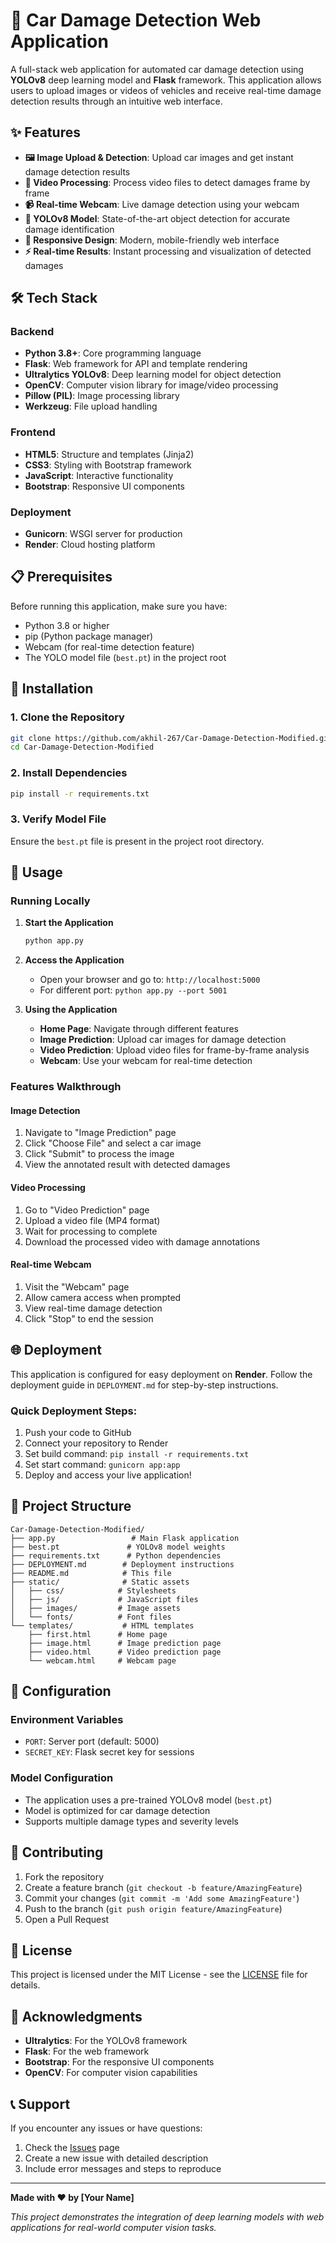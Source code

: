 # 🚗 Car Damage Detection Web Application

A full-stack web application for automated car damage detection using **YOLOv8** deep learning model and **Flask** framework. This application allows users to upload images or videos of vehicles and receive real-time damage detection results through an intuitive web interface.

## ✨ Features

- **🖼️ Image Upload & Detection**: Upload car images and get instant damage detection results
- **🎥 Video Processing**: Process video files to detect damages frame by frame
- **📹 Real-time Webcam**: Live damage detection using your webcam
- **🎯 YOLOv8 Model**: State-of-the-art object detection for accurate damage identification
- **📱 Responsive Design**: Modern, mobile-friendly web interface
- **⚡ Real-time Results**: Instant processing and visualization of detected damages

## 🛠️ Tech Stack

### Backend
- **Python 3.8+**: Core programming language
- **Flask**: Web framework for API and template rendering
- **Ultralytics YOLOv8**: Deep learning model for object detection
- **OpenCV**: Computer vision library for image/video processing
- **Pillow (PIL)**: Image processing library
- **Werkzeug**: File upload handling

### Frontend
- **HTML5**: Structure and templates (Jinja2)
- **CSS3**: Styling with Bootstrap framework
- **JavaScript**: Interactive functionality
- **Bootstrap**: Responsive UI components

### Deployment
- **Gunicorn**: WSGI server for production
- **Render**: Cloud hosting platform

## 📋 Prerequisites

Before running this application, make sure you have:

- Python 3.8 or higher
- pip (Python package manager)
- Webcam (for real-time detection feature)
- The YOLO model file (`best.pt`) in the project root

## 🚀 Installation

### 1. Clone the Repository
```bash
git clone https://github.com/akhil-267/Car-Damage-Detection-Modified.git
cd Car-Damage-Detection-Modified
```

### 2. Install Dependencies
```bash
pip install -r requirements.txt
```

### 3. Verify Model File
Ensure the `best.pt` file is present in the project root directory.

## 🎯 Usage

### Running Locally

1. **Start the Application**
   ```bash
   python app.py
   ```

2. **Access the Application**
   - Open your browser and go to: `http://localhost:5000`
   - For different port: `python app.py --port 5001`

3. **Using the Application**
   - **Home Page**: Navigate through different features
   - **Image Prediction**: Upload car images for damage detection
   - **Video Prediction**: Upload video files for frame-by-frame analysis
   - **Webcam**: Use your webcam for real-time detection

### Features Walkthrough

#### Image Detection
1. Navigate to "Image Prediction" page
2. Click "Choose File" and select a car image
3. Click "Submit" to process the image
4. View the annotated result with detected damages

#### Video Processing
1. Go to "Video Prediction" page
2. Upload a video file (MP4 format)
3. Wait for processing to complete
4. Download the processed video with damage annotations

#### Real-time Webcam
1. Visit the "Webcam" page
2. Allow camera access when prompted
3. View real-time damage detection
4. Click "Stop" to end the session

## 🌐 Deployment

This application is configured for easy deployment on **Render**. Follow the deployment guide in `DEPLOYMENT.md` for step-by-step instructions.

### Quick Deployment Steps:
1. Push your code to GitHub
2. Connect your repository to Render
3. Set build command: `pip install -r requirements.txt`
4. Set start command: `gunicorn app:app`
5. Deploy and access your live application!

## 📁 Project Structure

```
Car-Damage-Detection-Modified/
├── app.py                 # Main Flask application
├── best.pt               # YOLOv8 model weights
├── requirements.txt      # Python dependencies
├── DEPLOYMENT.md        # Deployment instructions
├── README.md            # This file
├── static/              # Static assets
│   ├── css/            # Stylesheets
│   ├── js/             # JavaScript files
│   ├── images/         # Image assets
│   └── fonts/          # Font files
└── templates/           # HTML templates
    ├── first.html      # Home page
    ├── image.html      # Image prediction page
    ├── video.html      # Video prediction page
    └── webcam.html     # Webcam page
```

## 🔧 Configuration

### Environment Variables
- `PORT`: Server port (default: 5000)
- `SECRET_KEY`: Flask secret key for sessions

### Model Configuration
- The application uses a pre-trained YOLOv8 model (`best.pt`)
- Model is optimized for car damage detection
- Supports multiple damage types and severity levels

## 🤝 Contributing

1. Fork the repository
2. Create a feature branch (`git checkout -b feature/AmazingFeature`)
3. Commit your changes (`git commit -m 'Add some AmazingFeature'`)
4. Push to the branch (`git push origin feature/AmazingFeature`)
5. Open a Pull Request

## 📝 License

This project is licensed under the MIT License - see the [LICENSE](LICENSE) file for details.

## 🙏 Acknowledgments

- **Ultralytics**: For the YOLOv8 framework
- **Flask**: For the web framework
- **Bootstrap**: For the responsive UI components
- **OpenCV**: For computer vision capabilities

## 📞 Support

If you encounter any issues or have questions:

1. Check the [Issues](https://github.com/akhil-267/Car-Damage-Detection-Modified/issues) page
2. Create a new issue with detailed description
3. Include error messages and steps to reproduce

---

**Made with ❤️ by [Your Name]**

*This project demonstrates the integration of deep learning models with web applications for real-world computer vision tasks.* 